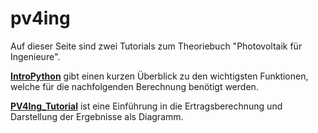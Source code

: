 # pv4ing
Auf dieser Seite sind zwei Tutorials zum Theoriebuch "Photovoltaik für Ingenieure".

**[IntroPython](https://nbviewer.jupyter.org/github/markstaler/pv4ing/blob/master/IntroPython.ipynb)** gibt einen kurzen Überblick zu den wichtigsten Funktionen, welche für die nachfolgenden Berechnung benötigt werden.

**[PV4Ing_Tutorial](https://nbviewer.jupyter.org/github/markstaler/pv4ing/blob/master/PV4Ing_Tutorial.ipynb)** ist eine Einführung in die Ertragsberechnung und Darstellung der Ergebnisse als Diagramm.
